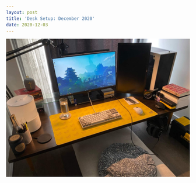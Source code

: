 ```yaml
---
layout: post
title: 'Desk Setup: December 2020'
date: 2020-12-03
---
```


![](/assets/posts/2020-12-03-desk-setup-december-2020.jpg)
